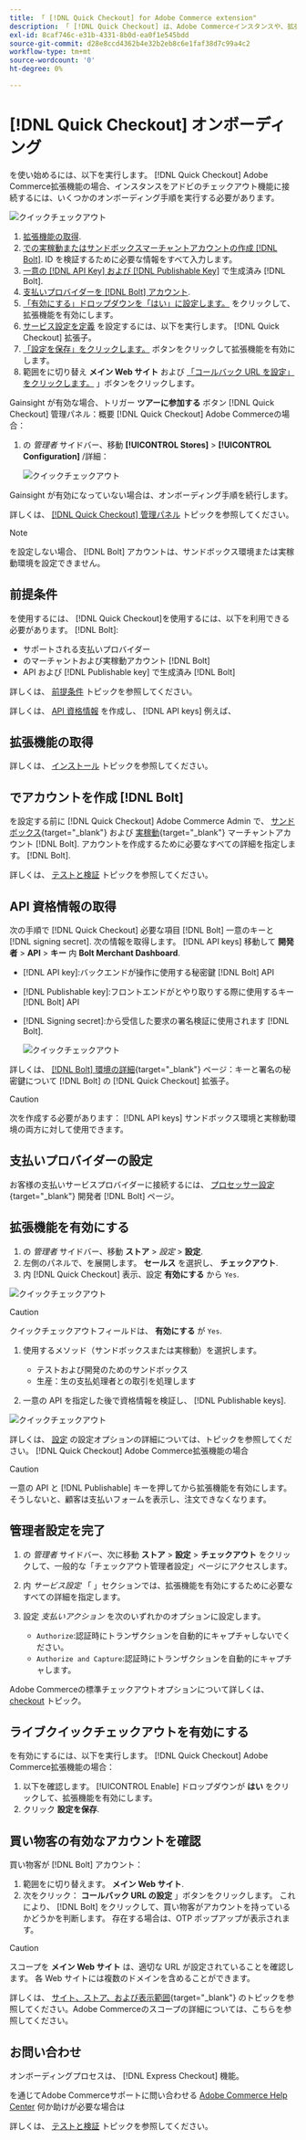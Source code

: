 ```yaml
---
title: 「 [!DNL Quick Checkout] for Adobe Commerce extension"
description: 「 [!DNL Quick Checkout] は、Adobe Commerceインスタンスや、拡張機能のオンボーディングとセットアップに成功する方法に役立ちます。」
exl-id: 8caf746c-e31b-4331-8b0d-ea0f1e545bdd
source-git-commit: d28e8ccd4362b4e32b2eb8c6e1faf38d7c99a4c2
workflow-type: tm+mt
source-wordcount: '0'
ht-degree: 0%

---
```


# [!DNL Quick Checkout] オンボーディング

を使い始めるには、以下を実行します。 [!DNL Quick Checkout] Adobe Commerce拡張機能の場合、インスタンスをアドビのチェックアウト機能に接続するには、いくつかのオンボーディング手順を実行する必要があります。

![クイックチェックアウト](assets/overview-admin-panel.png)

1. [拡張機能の取得](#get-extension).
1. [での実稼動またはサンドボックスマーチャントアカウントの作成 [!DNL Bolt]](#create-account-with-bolt). ID を検証するために必要な情報をすべて入力します。
1. [一意の [!DNL API Key] および [!DNL Publishable Key]](#obtain-api-credentials) で生成済み [!DNL Bolt].
1. [支払いプロバイダーを [!DNL Bolt] アカウント](#configure-payment-providers).
1. [「有効にする」ドロップダウンを「はい」に設定します。](#enable-extension) をクリックして、拡張機能を有効にします。
1. [サービス設定を定義](#complete-admin-configuration) を設定するには、以下を実行します。 [!DNL Quick Checkout] 拡張子。
1. [「設定を保存」をクリックします。](#enable-live-quick-checkout) ボタンをクリックして拡張機能を有効にします。
1. 範囲をに切り替え **メイン Web サイト** および [「コールバック URL を設定」をクリックします。](#check-shopper-valid-account) 」ボタンをクリックします。

Gainsight が有効な場合、トリガー **ツアーに参加する** ボタン [!DNL Quick Checkout] 管理パネル：概要 [!DNL Quick Checkout] Adobe Commerceの場合：

1. の _管理者_ サイドバー、移動 **[!UICONTROL Stores]** > **[!UICONTROL Configuration]** /詳細：

   ![クイックチェックアウト](assets/gainsight-admin.png)

Gainsight が有効になっていない場合は、オンボーディング手順を続行します。

詳しくは、 [[!DNL Quick Checkout] 管理パネル](../quick-checkout/admin-panel.md) トピックを参照してください。

>[!NOTE]
>
> を設定しない場合、 [!DNL Bolt] アカウントは、サンドボックス環境または実稼動環境を設定できません。

## 前提条件

を使用するには、 [!DNL Quick Checkout]を使用するには、以下を利用できる必要があります。 [!DNL Bolt]:

- サポートされる支払いプロバイダー
- のマーチャントおよび実稼動アカウント [!DNL Bolt]
- API および [!DNL Publishable key] で生成済み [!DNL Bolt]

詳しくは、 [前提条件](../quick-checkout/prerequisites.md) トピックを参照してください。

詳しくは、 [API 資格情報](#obtain-api-credentials) を作成し、 [!DNL API keys] 例えば、

## 拡張機能の取得

詳しくは、 [インストール](../quick-checkout/install.md) トピックを参照してください。

## でアカウントを作成 [!DNL Bolt]

を設定する前に [!DNL Quick Checkout] Adobe Commerce Admin で、 [サンドボックス](https://merchant-sandbox.bolt.com/register?platform=magento2){target=&quot;_blank&quot;} および [実稼動](https://merchant.bolt.com/register?platform=magento2){target=&quot;_blank&quot;} マーチャントアカウント [!DNL Bolt]. アカウントを作成するために必要なすべての詳細を指定します。 [!DNL Bolt].

詳しくは、 [テストと検証](../quick-checkout/testing.md) トピックを参照してください。

## API 資格情報の取得

次の手順で [!DNL Quick Checkout] 必要な項目 [!DNL Bolt] 一意のキーと [!DNL signing secret]. 次の情報を取得します。 [!DNL API keys] 移動して **開発者** > **API** > **キー** 内 **Bolt Merchant Dashboard**.

- [!DNL API key]:バックエンドが操作に使用する秘密鍵 [!DNL Bolt] API
- [!DNL Publishable key]:フロントエンドがとやり取りする際に使用するキー [!DNL Bolt] API
- [!DNL Signing secret]:から受信した要求の署名検証に使用されます [!DNL Bolt].

   ![クイックチェックアウト](assets/account-credentials.png)

詳しくは、 [[!DNL Bolt] 環境の詳細](https://help.bolt.com/developers/references/environment-details/#about-keys){target=&quot;_blank&quot;} ページ：キーと署名の秘密鍵について [!DNL Bolt] の [!DNL Quick Checkout] 拡張子。

>[!CAUTION]
>
> 次を作成する必要があります： [!DNL API keys] サンドボックス環境と実稼動環境の両方に対して使用できます。

## 支払いプロバイダーの設定

お客様の支払いサービスプロバイダーに接続するには、 [プロセッサー設定](https://help.bolt.com/integrations/adobe-quick-checkout/set-up/){target=&quot;_blank&quot;} 開発者 [!DNL Bolt] ページ。

## 拡張機能を有効にする

1. の _管理者_ サイドバー、移動 **ストア** > _設定_ > **設定**.
1. 左側のパネルで、を展開します。 **セールス** を選択し、 **チェックアウト**.
1. 内 [!DNL Quick Checkout] 表示、設定 **有効にする** から `Yes`.

![クイックチェックアウト](assets/quick-checkout-view-no-enable.png)

>[!CAUTION]
>
> クイックチェックアウトフィールドは、 **有効にする** が `Yes`.

1. 使用するメソッド（サンドボックスまたは実稼動）を選択します。

   - テストおよび開発のためのサンドボックス
   - 生産：生の支払処理者との取引を処理します

1. 一意の API を指定した後で資格情報を検証し、 [!DNL Publishable keys].

![クイックチェックアウト](assets/quick-checkout-main-view-react.png)

詳しくは、 [設定](../quick-checkout/settings-quick-checkout.md) の設定オプションの詳細については、トピックを参照してください。 [!DNL Quick Checkout] Adobe Commerce拡張機能の場合

>[!CAUTION]
>
> 一意の API と [!DNL Publishable] キーを押してから拡張機能を有効にします。そうしないと、顧客は支払いフォームを表示し、注文できなくなります。

## 管理者設定を完了

1. の _管理者_ サイドバー、次に移動 **ストア** > **設定** > **チェックアウト** をクリックして、一般的な「チェックアウト管理者設定」ページにアクセスします。
1. 内 _サービス設定_ 「 」セクションでは、拡張機能を有効にするために必要なすべての詳細を指定します。
1. 設定 _支払いアクション_ を次のいずれかのオプションに設定します。

   - `Authorize`:認証時にトランザクションを自動的にキャプチャしないでください。
   - `Authorize and Capture`:認証時にトランザクションを自動的にキャプチャします。

Adobe Commerceの標準チェックアウトオプションについて詳しくは、 [checkout](https://docs.magento.com/user-guide/configuration/sales/checkout.html) トピック。

## ライブクイックチェックアウトを有効にする

を有効にするには、以下を実行します。 [!DNL Quick Checkout] Adobe Commerce拡張機能の場合：

1. 以下を確認します。 [!UICONTROL Enable] ドロップダウンが **はい** をクリックして、拡張機能を有効にします。
1. クリック **設定を保存**.

## 買い物客の有効なアカウントを確認

買い物客が [!DNL Bolt] アカウント：

1. 範囲をに切り替えます。 **メイン Web サイト**.
1. 次をクリック： **コールバック URL の設定** 」ボタンをクリックします。 これにより、 [!DNL Bolt] をクリックして、買い物客がアカウントを持っているかどうかを判断します。 存在する場合は、OTP ポップアップが表示されます。

>[!CAUTION]
>
> スコープを **メイン Web サイト** は、適切な URL が設定されていることを確認します。 各 Web サイトには複数のドメインを含めることができます。

詳しくは、 [サイト、ストア、および表示範囲](https://experienceleague.adobe.com/docs/commerce-admin/start/setup/websites-stores-views.html#scope-settings){target=&quot;_blank&quot;} のトピックを参照してください。Adobe Commerceのスコープの詳細については、こちらを参照してください。

## お問い合わせ

オンボーディングプロセスは、 [!DNL Express Checkout] 機能。

を通じてAdobe Commerceサポートに問い合わせる [Adobe Commerce Help Center](https://experienceleague.adobe.com/docs/commerce-knowledge-base/kb/help-center-guide/magento-help-center-user-guide.html?lang=en) 何か助けが必要な場合は

詳しくは、 [テストと検証](../quick-checkout/testing.md) トピックを参照してください。
